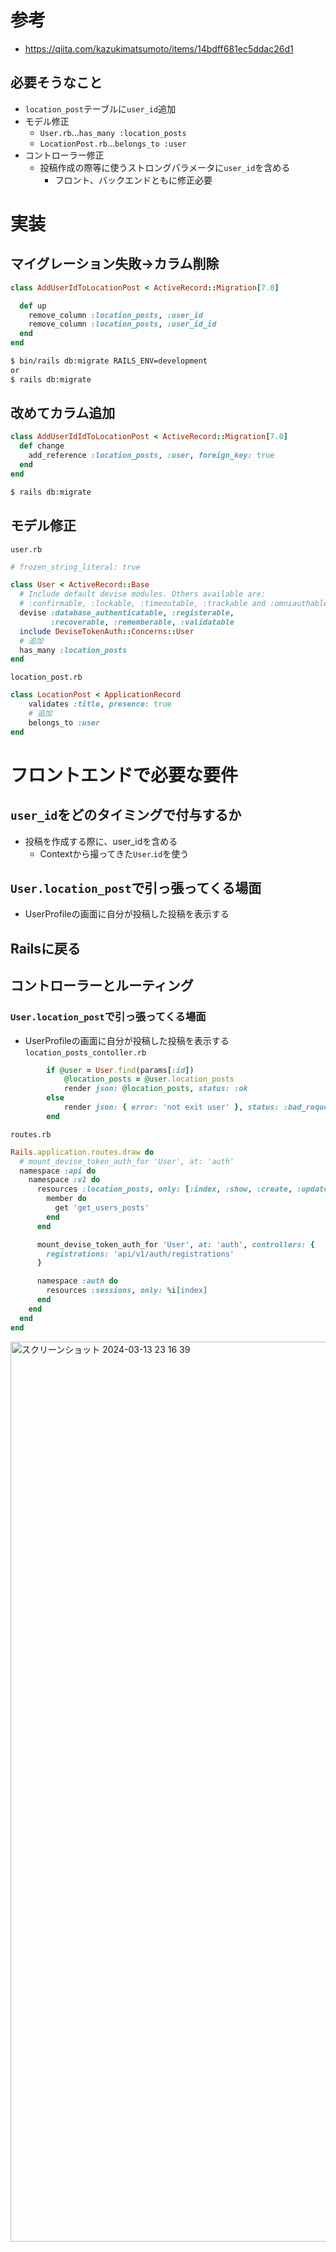 # 参考
- https://qiita.com/kazukimatsumoto/items/14bdff681ec5ddac26d1

## 必要そうなこと
- `location_post`テーブルに`user_id`追加
- モデル修正
  - `User.rb`...`has_many :location_posts`
  - `LocationPost.rb`...`belongs_to :user`
- コントローラー修正
  - 投稿作成の際等に使うストロングパラメータに`user_id`を含める
    - フロント、バックエンドともに修正必要
   
# 実装

## マイグレーション失敗→カラム削除
```ruby
class AddUserIdToLocationPost < ActiveRecord::Migration[7.0]

  def up
    remove_column :location_posts, :user_id
    remove_column :location_posts, :user_id_id
  end
end
```
```bash
$ bin/rails db:migrate RAILS_ENV=development
or
$ rails db:migrate
```

## 改めてカラム追加
```ruby
class AddUserIdIdToLocationPost < ActiveRecord::Migration[7.0]
  def change
    add_reference :location_posts, :user, foreign_key: true
  end
end
```
```bash
$ rails db:migrate
```

## モデル修正
`user.rb`
```ruby
# frozen_string_literal: true

class User < ActiveRecord::Base
  # Include default devise modules. Others available are:
  # :confirmable, :lockable, :timeoutable, :trackable and :omniauthable
  devise :database_authenticatable, :registerable,
         :recoverable, :rememberable, :validatable
  include DeviseTokenAuth::Concerns::User
  # 追加
  has_many :location_posts
end
```

`location_post.rb`
```ruby
class LocationPost < ApplicationRecord
    validates :title, presence: true
    # 追加
    belongs_to :user
end
```
# フロントエンドで必要な要件
## `user_id`をどのタイミングで付与するか
- 投稿を作成する際に、user_idを含める
  - Contextから撮ってきた`User`.`id`を使う
 
## `User.location_post`で引っ張ってくる場面
- UserProfileの画面に自分が投稿した投稿を表示する

## Railsに戻る
## コントローラーとルーティング

###  `User.location_post`で引っ張ってくる場面
- UserProfileの画面に自分が投稿した投稿を表示する
`location_posts_contoller.rb`
```ruby
        if @user = User.find(params[:id])
            @location_posts = @user.location_posts
            render json: @location_posts, status: :ok 
        else
            render json: { error: 'not exit user' }, status: :bad_request
        end
```

`routes.rb`
```ruby
Rails.application.routes.draw do
  # mount_devise_token_auth_for 'User', at: 'auth'
  namespace :api do
    namespace :v1 do
      resources :location_posts, only: [:index, :show, :create, :update, :destroy] do
        member do
          get 'get_users_posts'
        end
      end

      mount_devise_token_auth_for 'User', at: 'auth', controllers: {
        registrations: 'api/v1/auth/registrations'
      }

      namespace :auth do
        resources :sessions, only: %i[index]
      end
    end
  end
end
```
<img width="1440" alt="スクリーンショット 2024-03-13 23 16 39" src="https://github.com/hrk-sgymm23/TIL/assets/78539910/92659147-4b8f-47a5-b657-2f7ab4ef2637">




